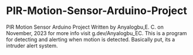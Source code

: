 # PIR-Motion-Sensor-Arduino-Project
PIR Motion Sensor Arduino Project Written by Anyalogbu,E. C. on November, 2023 for more info visit g.dev/Anyalogbu_EC. This is a program for detecting and alerting when motion is detected. Basically put, its a intruder alert system.
